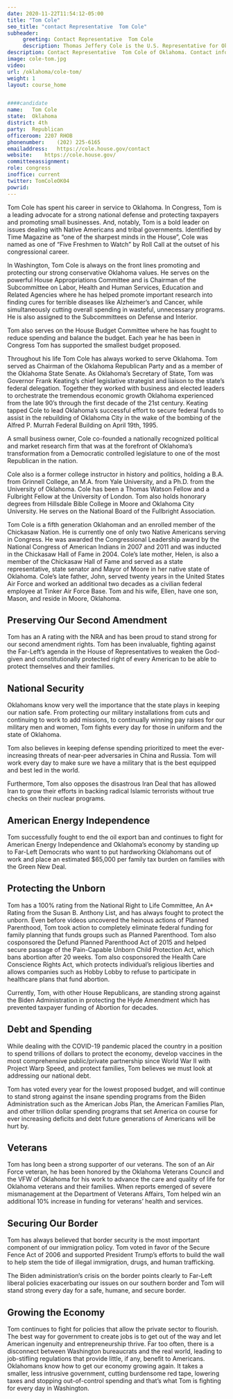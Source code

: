 ```yaml
---
date: 2020-11-22T11:54:12-05:00
title: "Tom Cole"
seo_title: "contact Representative  Tom Cole"
subheader:
     greeting: Contact Representative  Tom Cole 
     description: Thomas Jeffery Cole is the U.S. Representative for Oklahoma's 4th congressional district, serving since 2003. He is a member of the Republican Party serving as Deputy Minority Whip.
description: Contact Representative  Tom Cole of Oklahoma. Contact information for Tom Cole includes email address, phone number, and mailing address.
image: cole-tom.jpg
video: 
url: /oklahoma/cole-tom/
weight: 1
layout: course_home


####candidate
name:	Tom Cole
state:	Oklahoma
district: 4th
party:	Republican
officeroom:	2207 RHOB
phonenumber:	(202) 225-6165
emailaddress:	https://cole.house.gov/contact
website:	https://cole.house.gov/
committeeassignment: 
role: congress
inoffice: current
twitter: TomColeOK04
powrid: 
---
```


Tom Cole has spent his career in service to Oklahoma. In Congress, Tom is a leading advocate for a strong national defense and protecting taxpayers and promoting small businesses. And, notably, Tom is a bold leader on issues dealing with Native Americans and tribal governments. Identified by Time Magazine as “one of the sharpest minds in the House”, Cole was named as one of “Five Freshmen to Watch” by Roll Call at the outset of his congressional career.

In Washington, Tom Cole is always on the front lines promoting and protecting our strong conservative Oklahoma values. He serves on the powerful House Appropriations Committee and is Chairman of the Subcommittee on Labor, Health and Human Services, Education and Related Agencies where he has helped promote important research into finding cures for terrible diseases like Alzheimer’s and Cancer, while simultaneously cutting overall spending in wasteful, unnecessary programs. He is also assigned to the Subcommittees on Defense and Interior.

Tom also serves on the House Budget Committee where he has fought to reduce spending and balance the budget. Each year he has been in Congress Tom has supported the smallest budget proposed.

Throughout his life Tom Cole has always worked to serve Oklahoma. Tom served as Chairman of the Oklahoma Republican Party and as a member of the Oklahoma State Senate. As Oklahoma’s Secretary of State, Tom was Governor Frank Keating’s chief legislative strategist and liaison to the state’s federal delegation. Together they worked with business and elected leaders to orchestrate the tremendous economic growth Oklahoma experienced from the late 90’s through the first decade of the 21st century. Keating tapped Cole to lead Oklahoma’s successful effort to secure federal funds to assist in the rebuilding of Oklahoma City in the wake of the bombing of the Alfred P. Murrah Federal Building on April 19th, 1995.

A small business owner, Cole co-founded a nationally recognized political and market research firm that was at the forefront of Oklahoma’s transformation from a Democratic controlled legislature to one of the most Republican in the nation.

Cole also is a former college instructor in history and politics, holding a B.A. from Grinnell College, an M.A. from Yale University, and a Ph.D. from the University of Oklahoma. Cole has been a Thomas Watson Fellow and a Fulbright Fellow at the University of London. Tom also holds honorary degrees from Hillsdale Bible College in Moore and Oklahoma City University. He serves on the National Board of the Fullbright Association.

Tom Cole is a fifth generation Oklahoman and an enrolled member of the Chickasaw Nation. He is currently one of only two Native Americans serving in Congress. He was awarded the Congressional Leadership award by the National Congress of American Indians in 2007 and 2011 and was inducted in the Chickasaw Hall of Fame in 2004. Cole’s late mother, Helen, is also a member of the Chickasaw Hall of Fame and served as a state representative, state senator and Mayor of Moore in her native state of Oklahoma. Cole’s late father, John, served twenty years in the United States Air Force and worked an additional two decades as a civilian federal employee at Tinker Air Force Base. Tom and his wife, Ellen, have one son, Mason, and reside in Moore, Oklahoma.

## Preserving Our Second Amendment
Tom has an A rating with the NRA and has been proud to stand strong for our second amendment rights. Tom has been invaluable, fighting against the Far-Left’s agenda in the House of Representatives to weaken the God-given and constitutionally protected right of every American to be able to protect themselves and their families.

## National Security
Oklahomans know very well the importance that the state plays in keeping our nation safe. From protecting our military installations from cuts and continuing to work to add missions, to continually winning pay raises for our military men and women, Tom fights every day for those in uniform and the state of Oklahoma.

Tom also believes in keeping defense spending prioritized to meet the ever-increasing threats of near-peer adversaries in China and Russia. Tom will work every day to make sure we have a military that is the best equipped and best led in the world.

Furthermore, Tom also opposes the disastrous Iran Deal that has allowed Iran to grow their efforts in backing radical Islamic terrorists without true checks on their nuclear programs.

## American Energy Independence
Tom successfully fought to end the oil export ban and continues to fight for American Energy Independence and Oklahoma’s economy by standing up to Far-Left Democrats who want to put hardworking Oklahomans out of work and place an estimated $65,000 per family tax burden on families with the Green New Deal.

## Protecting the Unborn
Tom has a 100% rating from the National Right to Life Committee, An A+ Rating from the Susan B. Anthony List, and has always fought to protect the unborn. Even before videos uncovered the heinous actions of Planned Parenthood, Tom took action to completely eliminate federal funding for family planning that funds groups such as Planned Parenthood. Tom also cosponsored the Defund Planned Parenthood Act of 2015 and helped secure passage of the Pain-Capable Unborn Child Protection Act, which bans abortion after 20 weeks. Tom also cosponsored the Health Care Conscience Rights Act, which protects individual’s religious liberties and allows companies such as Hobby Lobby to refuse to participate in healthcare plans that fund abortion.

Currently, Tom, with other House Republicans, are standing strong against the Biden Administration in protecting the Hyde Amendment which has prevented taxpayer funding of Abortion for decades.

## Debt and Spending
While dealing with the COVID-19 pandemic placed the country in a position to spend trillions of dollars to protect the economy, develop vaccines in the most comprehensive public/private partnership since World War II with Project Warp Speed, and protect families, Tom believes we must look at addressing our national debt.

Tom has voted every year for the lowest proposed budget, and will continue to stand strong against the insane spending programs from the Biden Administration such as the American Jobs Plan, the American Families Plan, and other trillion dollar spending programs that set America on course for ever increasing deficits and debt future generations of Americans will be hurt by.

## Veterans
Tom has long been a strong supporter of our veterans. The son of an Air Force veteran, he has been honored by the Oklahoma Veterans Council and the VFW of Oklahoma for his work to advance the care and quality of life for Oklahoma veterans and their families. When reports emerged of severe mismanagement at the Department of Veterans Affairs, Tom helped win an additional 10% increase in funding for veterans’ health and services.

## Securing Our Border
Tom has always believed that border security is the most important component of our immigration policy. Tom voted in favor of the Secure Fence Act of 2006 and supported President Trump’s efforts to build the wall to help stem the tide of illegal immigration, drugs, and human trafficking.

The Biden administration’s crisis on the border points clearly to Far-Left liberal policies exacerbating our issues on our southern border and Tom will stand strong every day for a safe, humane, and secure border.

## Growing the Economy
Tom continues to fight for policies that allow the private sector to flourish. The best way for government to create jobs is to get out of the way and let American ingenuity and entrepreneurship thrive. Far too often, there is a disconnect between Washington bureaucrats and the real world, leading to job-stifling regulations that provide little, if any, benefit to Americans. Oklahomans know how to get our economy growing again. It takes a smaller, less intrusive government, cutting burdensome red tape, lowering taxes and stopping out-of-control spending and that’s what Tom is fighting for every day in Washington.

